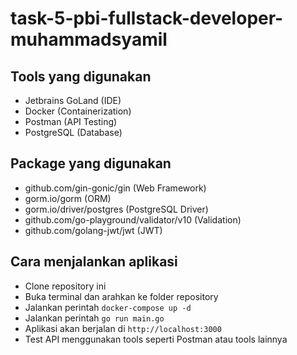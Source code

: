 # task-5-pbi-fullstack-developer-muhammadsyamil

## Tools yang digunakan
- Jetbrains GoLand (IDE)
- Docker (Containerization)
- Postman (API Testing)
- PostgreSQL (Database)

## Package yang digunakan
- github.com/gin-gonic/gin (Web Framework)
- gorm.io/gorm (ORM)
- gorm.io/driver/postgres (PostgreSQL Driver)
- github.com/go-playground/validator/v10 (Validation)
- github.com/golang-jwt/jwt (JWT)

## Cara menjalankan aplikasi
- Clone repository ini
- Buka terminal dan arahkan ke folder repository
- Jalankan perintah `docker-compose up -d`
- Jalankan perintah `go run main.go`
- Aplikasi akan berjalan di `http://localhost:3000`
- Test API menggunakan tools seperti Postman atau tools lainnya